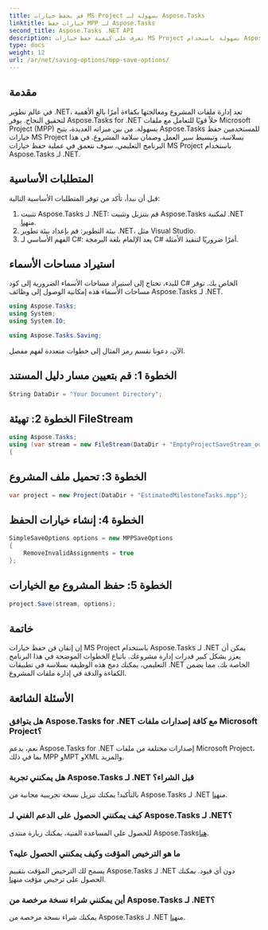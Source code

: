 ```yaml
---
title: قم بحفظ خيارات MS Project بسهولة لـ Aspose.Tasks
linktitle: خيارات حفظ MPP لـ Aspose.Tasks
second_title: Aspose.Tasks .NET API
description: تعرف على كيفية حفظ خيارات MS Project بسهولة باستخدام Aspose.Tasks لـ .NET. تعزيز كفاءة إدارة المشروع الخاص بك.
type: docs
weight: 12
url: /ar/net/saving-options/mpp-save-options/
---
```

## مقدمة
في عالم تطوير .NET، تعد إدارة ملفات المشروع ومعالجتها بكفاءة أمرًا بالغ الأهمية لتحقيق النجاح. يوفر Aspose.Tasks for .NET حلاً قويًا للتعامل مع ملفات Microsoft Project (MPP) بسهولة. من بين ميزاته العديدة، يتيح Aspose.Tasks للمستخدمين حفظ خيارات MS Project بسلاسة، وتبسيط سير العمل وضمان سلامة المشروع. في هذا البرنامج التعليمي، سوف نتعمق في عملية حفظ خيارات MS Project باستخدام Aspose.Tasks لـ .NET.
## المتطلبات الأساسية
قبل أن نبدأ، تأكد من توفر المتطلبات الأساسية التالية:
1. تثبيت Aspose.Tasks لـ .NET: قم بتنزيل وتثبيت Aspose.Tasks لمكتبة .NET من[هنا](https://releases.aspose.com/tasks/net/).
2. بيئة التطوير: قم بإعداد بيئة تطوير .NET، مثل Visual Studio.
3. الفهم الأساسي لـ C#: يعد الإلمام بلغة البرمجة C# أمرًا ضروريًا لتنفيذ الأمثلة.

## استيراد مساحات الأسماء
للبدء، تحتاج إلى استيراد مساحات الأسماء الضرورية إلى كود C# الخاص بك. توفر مساحات الأسماء هذه إمكانية الوصول إلى وظائف Aspose.Tasks لـ .NET.

```csharp
using Aspose.Tasks;
using System;
using System.IO;

using Aspose.Tasks.Saving;
```

الآن، دعونا نقسم رمز المثال إلى خطوات متعددة لفهم مفصل.
## الخطوة 1: قم بتعيين مسار دليل المستند
```csharp
String DataDir = "Your Document Directory";
```
## الخطوة 2: تهيئة FileStream
```csharp
using Aspose.Tasks;
using (var stream = new FileStream(DataDir + "EmptyProjectSaveStream_out.xml", FileMode.Create, FileAccess.Write))
{
```
## الخطوة 3: تحميل ملف المشروع
```csharp
var project = new Project(DataDir + "EstimatedMilestoneTasks.mpp");
```
## الخطوة 4: إنشاء خيارات الحفظ
```csharp
SimpleSaveOptions options = new MPPSaveOptions
{
	RemoveInvalidAssignments = true
};
```
## الخطوة 5: حفظ المشروع مع الخيارات
```csharp
project.Save(stream, options);
```

## خاتمة
إن إتقان فن حفظ خيارات MS Project باستخدام Aspose.Tasks لـ .NET يمكن أن يعزز بشكل كبير قدرات إدارة مشروعك. باتباع الخطوات الموضحة في هذا البرنامج التعليمي، يمكنك دمج هذه الوظيفة بسلاسة في تطبيقات .NET الخاصة بك، مما يضمن الكفاءة والدقة في إدارة ملفات المشروع.

## الأسئلة الشائعة
### هل يتوافق Aspose.Tasks for .NET مع كافة إصدارات ملفات Microsoft Project؟
نعم، يدعم Aspose.Tasks for .NET إصدارات مختلفة من ملفات Microsoft Project، بما في ذلك MPP وMPT وXML والمزيد.
### هل يمكنني تجربة Aspose.Tasks لـ .NET قبل الشراء؟
 بالتأكيد! يمكنك تنزيل نسخة تجريبية مجانية من Aspose.Tasks لـ .NET من[هنا](https://releases.aspose.com/).
### كيف يمكنني الحصول على الدعم الفني لـ Aspose.Tasks لـ .NET؟
 للحصول على المساعدة الفنية، يمكنك زيارة منتدى Aspose.Tasks[هنا](https://forum.aspose.com/c/tasks/15).
### ما هو الترخيص المؤقت وكيف يمكنني الحصول عليه؟
 يسمح لك الترخيص المؤقت بتقييم Aspose.Tasks لـ .NET دون أي قيود. يمكنك الحصول على ترخيص مؤقت من[هنا](https://purchase.aspose.com/temporary-license/).
### أين يمكنني شراء نسخة مرخصة من Aspose.Tasks لـ .NET؟
 يمكنك شراء نسخة مرخصة من Aspose.Tasks لـ .NET من[هنا](https://purchase.aspose.com/buy).